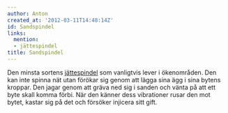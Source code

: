 ```yaml
---
author: Anton
created_at: '2012-03-11T14:48:14Z'
id: Sandspindel
links:
  mention:
  - jättespindel
title: Sandspindel
---
```


Den minsta sortens [jättespindel] som vanligtvis lever i ökenområden. Den kan inte spinna nät utan
förökar sig genom att lägga sina ägg i sina bytens kroppar. Den jagar genom att gräva ned sig i
sanden och vänta på att ett byte skall komma förbi. När den känner dess vibrationer rusar den mot
bytet, kastar sig på det och försöker injicera sitt gift.

  [jättespindel]: jättespindel
